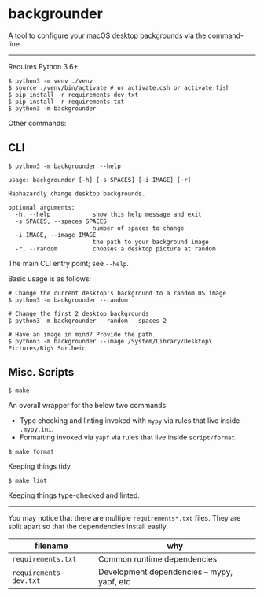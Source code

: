 # backgrounder

A tool to configure your macOS desktop backgrounds via the command-line.

---

Requires Python 3.6+.

```shell script
$ python3 -m venv ./venv
$ source ./venv/bin/activate # or activate.csh or activate.fish
$ pip install -r requirements-dev.txt
$ pip install -r requirements.txt
$ python3 -m backgrounder
```

Other commands:

## CLI

```shell script
$ python3 -m backgrounder --help
```

```shell script
usage: backgrounder [-h] [-s SPACES] [-i IMAGE] [-r]

Haphazardly change desktop backgrounds.

optional arguments:
  -h, --help            show this help message and exit
  -s SPACES, --spaces SPACES
                        number of spaces to change
  -i IMAGE, --image IMAGE
                        the path to your background image
  -r, --random          chooses a desktop picture at random
```

The main CLI entry point; see `--help`.

Basic usage is as follows:

```shell script
# Change the current desktop's background to a random OS image
$ python3 -m backgrounder --random

# Change the first 2 desktop backgrounds
$ python3 -m backgrounder --random --spaces 2

# Have an image in mind? Provide the path.
$ python3 -m backgrounder --image /System/Library/Desktop\ Pictures/Big\ Sur.heic
```

## Misc. Scripts

```shell script
$ make
```

An overall wrapper for the below two commands
* Type checking and linting invoked with `mypy` via rules that live inside `.mypy.ini`.
* Formatting invoked via `yapf` via rules that live inside `script/format`.

```shell script
$ make format
```

Keeping things tidy.

```shell script
$ make lint
```

Keeping things type-checked and linted.

---

You may notice that there are multiple `requirements*.txt` files. They are split apart so that the dependencies install easily.

| filename                  | why                                          |
| ------------------------- | -------------------------------------------- |
| `requirements.txt`        | Common runtime dependencies                  |
| `requirements-dev.txt`    | Development dependencies – mypy, yapf, etc   |
